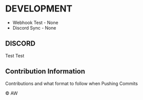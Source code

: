 # DEVELOPMENT


*	Webhook Test	- None
*	Discord Sync	- None

## DISCORD
Test Test

## Contribution Information
Contributions and what format to follow when Pushing Commits


© AW
